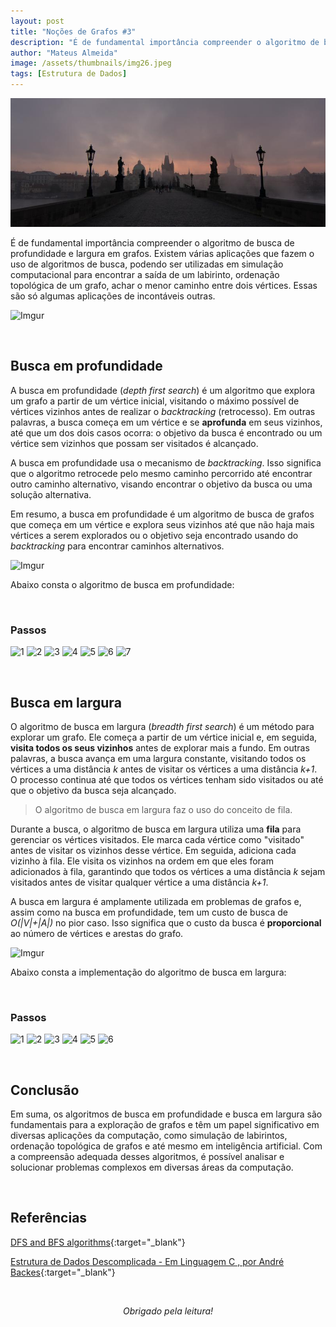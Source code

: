 ```yaml
---
layout: post
title: "Noções de Grafos #3"
description: "É de fundamental importância compreender o algoritmo de busca de profundidade e largura em grafos. Existem várias aplicações que fazem o uso de algoritmos de busca..."
author: "Mateus Almeida"
image: /assets/thumbnails/img26.jpeg
tags: [Estrutura de Dados]
---
```


![Birds](/assets/thumbnails/img26.jpeg)

É de fundamental importância compreender o algoritmo de busca de profundidade e largura em grafos. Existem várias aplicações que fazem o uso de algoritmos de busca, podendo ser utilizadas em simulação computacional para encontrar a saída de um labirinto, ordenação topológica de um grafo, achar o menor caminho entre dois vértices. Essas são só algumas aplicações de incontáveis outras.

![Imgur](https://imgur.com/VHOrYu5.gif)

&nbsp;

## Busca em profundidade

A busca em profundidade (*depth first search*) é um algoritmo que explora um grafo a partir de um vértice inicial, visitando o máximo possível de vértices vizinhos antes de realizar o *backtracking* (retrocesso). Em outras palavras, a busca começa em um vértice e se **aprofunda** em seus vizinhos, até que um dos dois casos ocorra: o objetivo da busca é encontrado ou um vértice sem vizinhos que possam ser visitados é alcançado.

A busca em profundidade usa o mecanismo de *backtracking*. Isso significa que o algoritmo retrocede pelo mesmo caminho percorrido até encontrar outro caminho alternativo, visando encontrar o objetivo da busca ou uma solução alternativa.

Em resumo, a busca em profundidade é um algoritmo de busca de grafos que começa em um vértice e explora seus vizinhos até que não haja mais vértices a serem explorados ou o objetivo seja encontrado usando do *backtracking* para encontrar caminhos alternativos.

![Imgur](https://imgur.com/e9EkwuR.gif)

Abaixo consta o algoritmo de busca em profundidade:

<script src="https://gist.github.com/imsouza/dd7add87f2c263ca67da6c8414418f08.js"></script>

&nbsp;

### Passos

![1](https://imgur.com/wSRGPgG.png)
![2](https://imgur.com/KeIyMNV.png)
![3](https://imgur.com/VEpToId.png)
![4](https://imgur.com/PhRQoG6.png)
![5](https://imgur.com/hy9F3wb.png)
![6](https://imgur.com/vMAjam6.png)
![7](https://imgur.com/wcfXU21.png)

&nbsp;

## Busca em largura

O algoritmo de busca em largura (*breadth first search*) é um método para explorar um grafo. Ele começa a partir de um vértice inicial e, em seguida, **visita todos os seus vizinhos** antes de explorar mais a fundo. Em outras palavras, a busca avança em uma largura constante, visitando todos os vértices a uma distância *k* antes de visitar os vértices a uma distância *k+1*. O processo continua até que todos os vértices tenham sido visitados ou até que o objetivo da busca seja alcançado.

> O algoritmo de busca em largura faz o uso do conceito de fila.

Durante a busca, o algoritmo de busca em largura utiliza uma **fila** para gerenciar os vértices visitados. Ele marca cada vértice como "visitado" antes de visitar os vizinhos desse vértice. Em seguida, adiciona cada vizinho à fila. Ele visita os vizinhos na ordem em que eles foram adicionados à fila, garantindo que todos os vértices a uma distância *k* sejam visitados antes de visitar qualquer vértice a uma distância *k+1*.

A busca em largura é amplamente utilizada em problemas de grafos e, assim como na busca em profundidade, tem um custo de busca de *O(\|V\|+\|A\|)* no pior caso. Isso significa que o custo da busca é **proporcional** ao número de vértices e arestas do grafo.

![Imgur](https://imgur.com/Jn3jX45.gif)

Abaixo consta a implementação do algoritmo de busca em largura:

<script src="https://gist.github.com/imsouza/fcd476cf5e4710bb01aafca3fdd7de54.js"></script>

&nbsp;

### Passos

![1](https://imgur.com/vxdYSqL.png)
![2](https://imgur.com/yXXdkP2.png)
![3](https://imgur.com/baQHcnf.png)
![4](https://imgur.com/9fnEoLH.png)
![5](https://imgur.com/4lvN9v2.png)
![6](https://imgur.com/myB6uOO.png)

&nbsp;

## Conclusão

Em suma, os algoritmos de busca em profundidade e busca em largura são fundamentais para a exploração de grafos e têm um papel significativo em diversas aplicações da computação, como simulação de labirintos, ordenação topológica de grafos e até mesmo em inteligência artificial. Com a compreensão adequada desses algoritmos, é possível analisar e solucionar problemas complexos em diversas áreas da computação.

&nbsp;

## Referências

[DFS and BFS algorithms]( https://medium.com/analytics-vidhya/a-quick-explanation-of-dfs-bfs-depth-first-search-breadth-first-search-b9ef4caf952c){:target="_blank"}

[Estrutura de Dados Descomplicada - Em Linguagem C , por André Backes](https://www.amazon.com.br/Estrutura-Dados-Descomplicada-Linguagem-Backes/dp/8535285237){:target="_blank"}

<br><center><i>Obrigado pela leitura!</i></center>